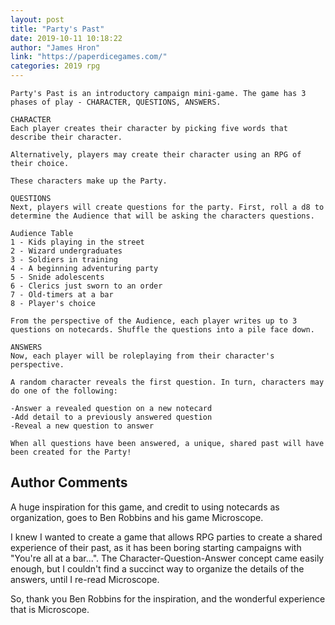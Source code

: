 ```yaml
---
layout: post
title: "Party's Past"
date: 2019-10-11 10:18:22
author: "James Hron"
link: "https://paperdicegames.com/"
categories: 2019 rpg
---
```


 
```
Party's Past is an introductory campaign mini-game. The game has 3 phases of play - CHARACTER, QUESTIONS, ANSWERS.

CHARACTER
Each player creates their character by picking five words that describe their character. 

Alternatively, players may create their character using an RPG of their choice.

These characters make up the Party.

QUESTIONS
Next, players will create questions for the party. First, roll a d8 to determine the Audience that will be asking the characters questions.

Audience Table
1 - Kids playing in the street
2 - Wizard undergraduates
3 - Soldiers in training
4 - A beginning adventuring party
5 - Snide adolescents
6 - Clerics just sworn to an order
7 - Old-timers at a bar
8 - Player's choice

From the perspective of the Audience, each player writes up to 3 questions on notecards. Shuffle the questions into a pile face down.

ANSWERS
Now, each player will be roleplaying from their character's perspective.

A random character reveals the first question. In turn, characters may do one of the following:

-Answer a revealed question on a new notecard
-Add detail to a previously answered question
-Reveal a new question to answer

When all questions have been answered, a unique, shared past will have been created for the Party!
```
## Author Comments
A huge inspiration for this game, and credit to using notecards as organization, goes to Ben Robbins and his game Microscope. 

I knew I wanted to create a game that allows RPG parties to create a shared experience of their past, as it has been boring starting campaigns with "You're all at a bar...". The Character-Question-Answer concept came easily enough, but I couldn't find a succinct way to organize the details of the answers, until I re-read Microscope. 

So, thank you Ben Robbins for the inspiration, and the wonderful experience that is Microscope.
